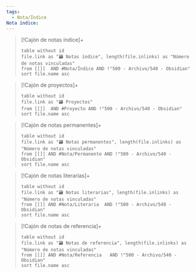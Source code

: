 ```yaml
---
tags:
  - Nota/Índice
Nota índice:
---
```


> [!Cajón de notas índice]+
>```dataview
>table without id
>file.link as "🗃 Notas índice", length(file.inlinks) as "Número de notas vinculadas"
>from [[]]  AND #Nota/Índice AND !"500 - Archivo/540 - Obsidian"
>sort file.name asc
>```

> [!Cajón de proyectos]+
>```dataview
>table without id
>file.link as "🗃 Proyectos"
>from [[]]  AND #Proyecto AND !"500 - Archivo/540 - Obsidian"
>sort file.name asc
>```

> [!Cajón de notas permanentes]+
>```dataview
>table without id
>file.link as "🗃 Notas permanentes", length(file.inlinks) as "Número de notas vinculadas"
>from [[]] AND #Nota/Permanente AND !"500 - Archivo/540 - Obsidian"
>sort file.name asc
>```

> [!Cajón de notas literarias]+
>```dataview
>table without id
>file.link as "🗃 Notas literarias", length(file.inlinks) as "Número de notas vinculadas"
>from [[]] AND #Nota/Literaria  AND !"500 - Archivo/540 - Obsidian"
>sort file.name asc
>```

> [!Cajón de notas de referencia]+
>```dataview
>table without id
>file.link as "🗃 Notas de referencia", length(file.inlinks) as "Número de notas vinculadas"
>from [[]] AND #Nota/Referencia   AND !"500 - Archivo/540 - Obsidian"
>sort file.name asc
>```